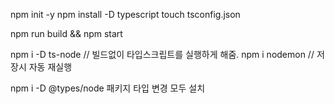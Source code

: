 npm init -y
npm install -D typescript
touch tsconfig.json

npm run build && npm start

npm i -D ts-node // 빌드없이 타입스크립트를 실행하게 해줌.
npm i nodemon // 저장시 자동 재실행

npm i -D @types/node 패키지 타입 변경 모두 설치
